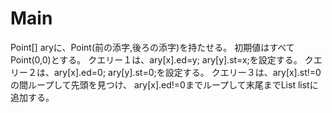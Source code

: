 # Main
Point[] aryに、Point(前の添字,後ろの添字)を持たせる。
初期値はすべてPoint(0,0)とする。
クエリー１は、ary\[x\].ed=y; ary\[y\].st=x;を設定する。
クエリー２は、ary\[x\].ed=0; ary\[y\].st=0;を設定する。
クエリー３は、ary\[x\].st!=0の間ループして先頭を見つけ、
ary\[x\].ed!=0までループして末尾までList<Integer> listに追加する。
